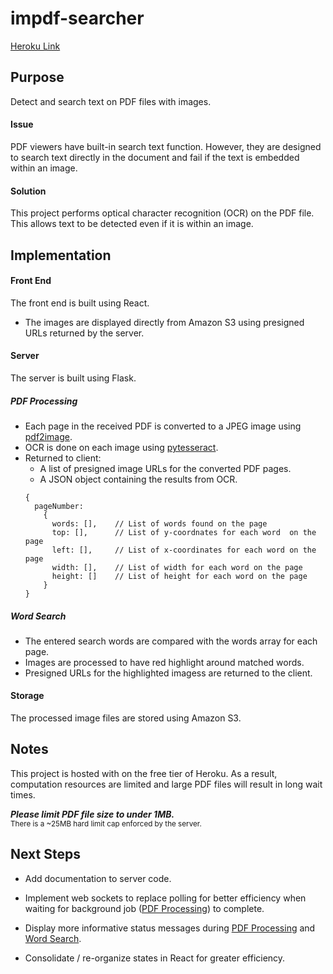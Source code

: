 # impdf-searcher
[Heroku Link](http://impdf-searcher.herokuapp.com)

## Purpose
Detect and search text on PDF files with images.

#### Issue
PDF viewers have built-in search text function. However, they are designed to search text directly in the document and fail if the text is embedded within an image. 

#### Solution
This project performs optical character recognition (OCR) on the PDF file. This allows text to be detected even if it is within an image.

## Implementation
#### Front End
The front end is built using React.

* The images are displayed directly from Amazon S3 using presigned URLs returned by the server.

#### Server
The server is built using Flask.

##### PDF Processing
* Each page in the received PDF is converted to a JPEG image using [pdf2image](https://pypi.org/project/pdf2image/).
* OCR is done on each image using [pytesseract](https://pypi.org/project/pytesseract/).
* Returned to client:
    * A list of presigned image URLs for the converted PDF pages.
    * A JSON object containing the results from OCR.
    ```
    {
      pageNumber:
        {
          words: [],    // List of words found on the page
          top: [],      // List of y-coordnates for each word  on the page
          left: [],     // List of x-coordinates for each word on the page
          width: [],    // List of width for each word on the page
          height: []    // List of height for each word on the page
        }
    }
    ```

##### Word Search
* The entered search words are compared with the words array for each page.
* Images are processed to have red highlight around matched words.
* Presigned URLs for the highlighted imagess are returned to the client.

#### Storage
The processed image files are stored using Amazon S3.

## Notes
This project is hosted with on the free tier of Heroku. As a result, computation resources are limited and large PDF files will result in long wait times.

***Please limit PDF file size to under 1MB.*** <br />
<sup>There is a ~25MB hard limit cap enforced by the server.</sup>

## Next Steps
* Add documentation to server code.
* Implement web sockets to replace polling for better efficiency when waiting for background job ([PDF Processing](#pdf-processing)) to complete.
  
* Display more informative status messages during [PDF Processing](#pdf-processing) and [Word Search](#word-search).
  
* Consolidate / re-organize states in React for greater efficiency.
